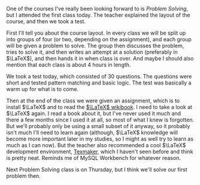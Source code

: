 One of the courses I've really been looking forward to is *Problem Solving*, but I attended the first class today. The teacher explained the layout of the course, and then we took a test.

First I'll tell you about the course layout. In every class we will be split up into groups of four (or two, depending on the assignment), and each group will be given a problem to solve. The group then discusses the problem, tries to solve it, and then writes an attempt at a solution (preferably in $\LaTeX$), and then hands it in when class is over. And maybe I should also mention that each class is about 4 hours in length.

We took a test today, which consisted of 30 questions. The questions were short and tested pattern matching and basic logic. The test was basically a warm up for what is to come.

Then at the end of the class we were given an assignment, which is to install $\LaTeX$ and to read the [$\LaTeX$ wikibook](http://en.wikibooks.org/wiki/LaTeX). I need to take a look at $\LaTeX$ again. I read a book about it, but I've never used it much and there a few months since I used it at all, so most of what I knew is forgotten. But we'll probably only be using a small subset of it anyway, so it probably isn't much I'll need to learn again (although, $\LaTeX$ knowledge will become more important later in my studies, so I might as well try to learn as much as I can now). But the teacher also recommended a cool $\LaTeX$ development environment, [Texmaker](http://www.xm1math.net/texmaker/), which I haven't seen before and think is pretty neat. Reminds me of MySQL Workbench for whatever reason.

Next Problem Solving class is on Thursday, but I think we'll solve our first problem then.